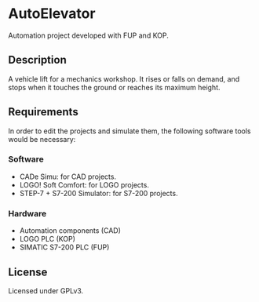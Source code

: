 # AutoElevator

Automation project developed with FUP and KOP.

## Description

A vehicle lift for a mechanics workshop. It rises or falls on demand, and stops when it touches the ground or reaches its maximum height.

## Requirements

In order to edit the projects and simulate them, the following software tools would be necessary:

### Software

- CADe Simu: for CAD projects.
- LOGO! Soft Comfort: for LOGO projects.
- STEP-7 + S7-200 Simulator: for S7-200 projects.

### Hardware

- Automation components (CAD)
- LOGO PLC (KOP)
- SIMATIC S7-200 PLC (FUP)

## License

Licensed under GPLv3.
